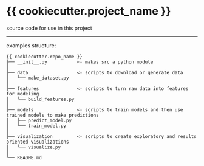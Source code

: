 # {{ cookiecutter.project_name }}

source code for use in this project

----
examples structure:

```
{{ cookiecutter.repo_name }}
├── __init__.py           <- makes src a python module
│
├── data                  <- scripts to download or generate data
│   └── make_dataset.py
│
├── features              <- scripts to turn raw data into features for modeling
│   └── build_features.py
│
├── models                <- scripts to train models and then use trained models to make predictions
│   ├── predict_model.py
│   └── train_model.py
│
├── visualization         <- scripts to create exploratory and results oriented visualizations
│   └── visualize.py
│
└── README.md
```
